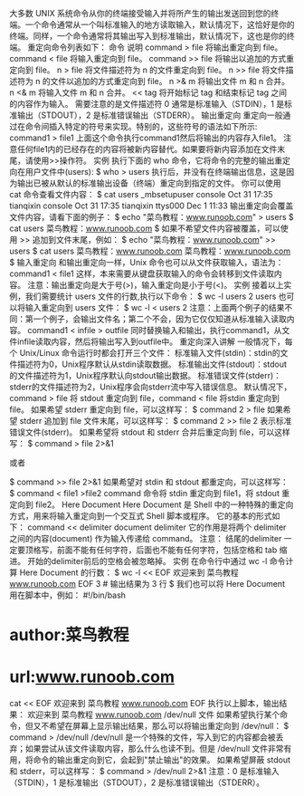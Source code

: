 大多数 UNIX 系统命令从你的终端接受输入并将所产生的输出发送回​​到您的终端。一个命令通常从一个叫标准输入的地方读取输入，默认情况下，这恰好是你的终端。同样，一个命令通常将其输出写入到标准输出，默认情况下，这也是你的终端。
重定向命令列表如下：
命令	说明
command > file	将输出重定向到 file。
command < file	将输入重定向到 file。
command >> file	将输出以追加的方式重定向到 file。
n > file	将文件描述符为 n 的文件重定向到 file。
n >> file	将文件描述符为 n 的文件以追加的方式重定向到 file。
n >& m	将输出文件 m 和 n 合并。
n <& m	将输入文件 m 和 n 合并。
<< tag	将开始标记 tag 和结束标记 tag 之间的内容作为输入。
需要注意的是文件描述符 0 通常是标准输入（STDIN），1 是标准输出（STDOUT），2 是标准错误输出（STDERR）。
输出重定向
重定向一般通过在命令间插入特定的符号来实现。特别的，这些符号的语法如下所示:
command1 > file1
上面这个命令执行command1然后将输出的内容存入file1。
注意任何file1内的已经存在的内容将被新内容替代。如果要将新内容添加在文件末尾，请使用>>操作符。
实例
执行下面的 who 命令，它将命令的完整的输出重定向在用户文件中(users):
$ who > users
执行后，并没有在终端输出信息，这是因为输出已被从默认的标准输出设备（终端）重定向到指定的文件。
你可以使用 cat 命令查看文件内容：
$ cat users
_mbsetupuser console  Oct 31 17:35 
tianqixin    console  Oct 31 17:35 
tianqixin    ttys000  Dec  1 11:33 
输出重定向会覆盖文件内容，请看下面的例子：
$ echo "菜鸟教程：www.runoob.com" > users
$ cat users
菜鸟教程：www.runoob.com
$
如果不希望文件内容被覆盖，可以使用 >> 追加到文件末尾，例如：
$ echo "菜鸟教程：www.runoob.com" >> users
$ cat users
菜鸟教程：www.runoob.com
菜鸟教程：www.runoob.com
$
输入重定向
和输出重定向一样，Unix 命令也可以从文件获取输入，语法为：
command1 < file1
这样，本来需要从键盘获取输入的命令会转移到文件读取内容。
注意：输出重定向是大于号(>)，输入重定向是小于号(<)。
实例
接着以上实例，我们需要统计 users 文件的行数,执行以下命令：
$ wc -l users
       2 users
也可以将输入重定向到 users 文件：
$  wc -l < users
       2 
注意：上面两个例子的结果不同：第一个例子，会输出文件名；第二个不会，因为它仅仅知道从标准输入读取内容。
command1 < infile > outfile
同时替换输入和输出，执行command1，从文件infile读取内容，然后将输出写入到outfile中。
重定向深入讲解
一般情况下，每个 Unix/Linux 命令运行时都会打开三个文件：
标准输入文件(stdin)：stdin的文件描述符为0，Unix程序默认从stdin读取数据。
标准输出文件(stdout)：stdout 的文件描述符为1，Unix程序默认向stdout输出数据。
标准错误文件(stderr)：stderr的文件描述符为2，Unix程序会向stderr流中写入错误信息。
默认情况下，command > file 将 stdout 重定向到 file，command < file 将stdin 重定向到 file。
如果希望 stderr 重定向到 file，可以这样写：
$ command 2 > file
如果希望 stderr 追加到 file 文件末尾，可以这样写：
$ command 2 >> file
2 表示标准错误文件(stderr)。
如果希望将 stdout 和 stderr 合并后重定向到 file，可以这样写：
$ command > file 2>&1

或者

$ command >> file 2>&1
如果希望对 stdin 和 stdout 都重定向，可以这样写：
$ command < file1 >file2
command 命令将 stdin 重定向到 file1，将 stdout 重定向到 file2。
Here Document
Here Document 是 Shell 中的一种特殊的重定向方式，用来将输入重定向到一个交互式 Shell 脚本或程序。
它的基本的形式如下：
command << delimiter
    document
delimiter
它的作用是将两个 delimiter 之间的内容(document) 作为输入传递给 command。
注意：
结尾的delimiter 一定要顶格写，前面不能有任何字符，后面也不能有任何字符，包括空格和 tab 缩进。
开始的delimiter前后的空格会被忽略掉。
实例
在命令行中通过 wc -l 命令计算 Here Document 的行数：
$ wc -l << EOF
    欢迎来到
    菜鸟教程
    www.runoob.com
EOF
3          # 输出结果为 3 行
$
我们也可以将 Here Document 用在脚本中，例如：
#!/bin/bash
# author:菜鸟教程
# url:www.runoob.com

cat << EOF
欢迎来到
菜鸟教程
www.runoob.com
EOF
执行以上脚本，输出结果：
欢迎来到
菜鸟教程
www.runoob.com
/dev/null 文件
如果希望执行某个命令，但又不希望在屏幕上显示输出结果，那么可以将输出重定向到 /dev/null：
$ command > /dev/null
/dev/null 是一个特殊的文件，写入到它的内容都会被丢弃；如果尝试从该文件读取内容，那么什么也读不到。但是 /dev/null 文件非常有用，将命令的输出重定向到它，会起到"禁止输出"的效果。
如果希望屏蔽 stdout 和 stderr，可以这样写：
$ command > /dev/null 2>&1
注意：0 是标准输入（STDIN），1 是标准输出（STDOUT），2 是标准错误输出（STDERR）。
